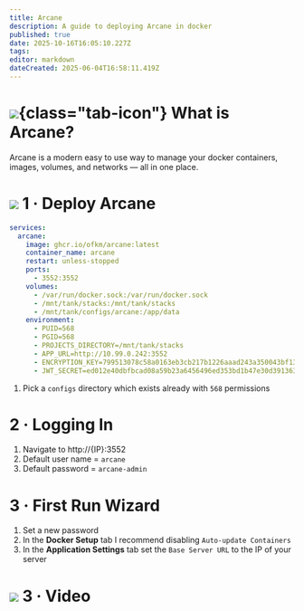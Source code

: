 ```yaml
---
title: Arcane
description: A guide to deploying Arcane in docker
published: true
date: 2025-10-16T16:05:10.227Z
tags: 
editor: markdown
dateCreated: 2025-06-04T16:58:11.419Z
---
```


# ![](/arcane.png){class="tab-icon"} What is Arcane?
Arcane is a modern easy to use way to manage your docker containers, images, volumes, and networks — all in one place.

# <img src="/docker.png" class="tab-icon"> 1 · Deploy Arcane
```yaml
services:
  arcane:
    image: ghcr.io/ofkm/arcane:latest
    container_name: arcane
    restart: unless-stopped
    ports:
      - 3552:3552
    volumes:
      - /var/run/docker.sock:/var/run/docker.sock
      - /mnt/tank/stacks:/mnt/tank/stacks
      - /mnt/tank/configs/arcane:/app/data
    environment:
      - PUID=568
      - PGID=568
      - PROJECTS_DIRECTORY=/mnt/tank/stacks
      - APP_URL=http://10.99.0.242:3552
      - ENCRYPTION_KEY=799513078c58a0163eb3cb217b1226aaad243a350043bf130b711d9770b1fc19
      - JWT_SECRET=ed012e40dbfbcad08a59b23a6456496ed353bd1b47e30d391363fa7b4e1d4adf
```
1. Pick a `configs` directory which exists already with `568` permissions

# 2 · Logging In
1. Navigate to http://{IP}:3552
1. Default user name = `arcane`
1. Default password = `arcane-admin`

# 3 · First Run Wizard
1. Set a new password
1. In the **Docker Setup** tab I recommend disabling `Auto-update Containers`
1. In the **Application Settings** tab set the `Base Server URL` to the IP of your server


# <img src="/youtube.png" class="tab-icon"> 3 · Video

[](https://youtu.be/p-sd7dAbyCo)
